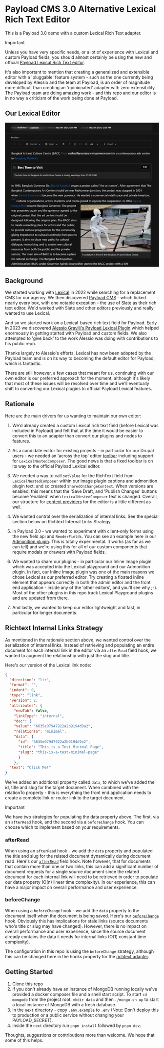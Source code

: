 # Payload CMS 3.0 Alternative Lexical Rich Text Editor

This is a Payload 3.0 demo with a custom Lexical Rich Text adapter.

> [!IMPORTANT]
> Unless you have very specific needs, or a lot of experience with Lexical and custom Payload fields, you should almost certainly be using the new and official [Payload Lexical Rich Text editor](https://payloadcms.com/docs/lexical/overview). 
>

It's also important to mention that creating a generalized and extensible editor with a 'pluggable' feature system - such as the one currently being developed by Alessio and the team at Payload, is an order of magnitude more difficult than creating an 'opinionated' adapter with zero extensibility. The Payload team are doing amazing work - and this repo and our editor is in no way a criticism of the work being done at Payload.

## Our Lexical Editor

![Lexical Editor](/lexical-editor-screenshot.png "Lexical Editor")

## Background

We started working with [Lexical](https://lexical.dev/) in 2022 while searching for a replacement CMS for our agency. We then discovered [Payload CMS](https://payloadcms.com/) - which ticked nearly every box, with one notable exception - the use of Slate as their rich text editor. We'd worked with Slate and other editors previously and really wanted to use Lexical.

And so we started work on a Lexical-based rich text field for Payload. Early in 2023 we discovered [Alessio Gravili's Payload Lexical Plugin](https://github.com/AlessioGr/payload-plugin-lexical) which helped enormously in getting started with Payload and custom fields. We also attempted to 'give back' to the work Alessio was doing with contributions to his public repo.

Thanks largely to Alessio's efforts, Lexical has now been adopted by the Payload team and is on its way to becoming the default editor for Payload, which is fantastic.

There are still however, a few cases that meant for us, continuing with our own editor is our preferred approach for the moment, although it's likely that most of these issues will be resolved over time and we'll eventually shift to converting our Lexical plugins to official Payload Lexical features.

## Rationale

Here are the main drivers for us wanting to maintain our own editor:

1. We'd already created a custom Lexical rich text field (before Lexical was included in Payload) and felt that at the time it would be easier to convert this to an adapter than convert our plugins and nodes to features.

2. As a candidate editor for existing projects - in particular for our Drupal users - we needed an 'across the top' editor [toolbar](https://github.com/infonomic/payload-alternative-lexical-richtext-editor/blob/main/next/src/_payload/adapters/richtext-lexical/field/plugins/toolbar-plugin/index.tsx) including support for `LexicalNestedComposer`. The good news is that a fixed toolbar is on its way to the official Payload Lexical editor.

3. We needed a way to call `setValue` for the RichText field from `LexicalNestedComposer` within our image plugin captions and admonition plugin text, and so created `SharedOnChangeContext`. When versions are enabled, this means that the 'Save Draft, and 'Publish Changes' buttons become 'enabled' when `LexicalNestedComposer` text is changed. Overall, our structure for [context providers](https://github.com/infonomic/payload-alternative-lexical-richtext-editor/blob/main/next/src/_payload/adapters/richtext-lexical/field/editor-context.tsx) for the editor is a little different as well.

4. We wanted control over the serialization of internal links. See the special section below on Richtext Internal Links Strategy.

5. In Payload 3.0 - we wanted to experiment with client-only forms using the new field api and `RenderFields`. You can see an example here in our [Admonition plugin](https://github.com/infonomic/payload-alternative-lexical-richtext-editor/blob/main/next/src/_payload/adapters/richtext-lexical/field/plugins/admonition-plugin/admonition-drawer.tsx). This is totally experimental. It works (as far as we can tell) and we're using this for all of our custom components that require modals or drawers with Payload fields.

6. We wanted to share our plugins - in particular our Inline Image plugin which was accepted into the Lexical playground and our Admonition plugin. In fact, our Inline Image plugin was one of the main reasons we chose Lexical as our preferred editor. Try creating a floated inline element that appears correctly in both the admin editor and the front end application - inside any of the 'other editors', and you'll see why ;-).  Most of the other plugins in this repo track Lexical Playground plugins and are updated from there.

7. And lastly, we wanted to keep our editor lightweight and fast, in particular for longer documents.

## Richtext Internal Links Strategy

As mentioned in the rationale section above, we wanted control over the serialization of internal links. Instead of retrieving and populating an entire document for each internal link in the editor via an `afterRead` field hook, we wanted to augment the relationship with just the slug and title. 

Here's our version of the Lexical link node:

```json
{
  "direction": "ltr",
  "format": "",
  "indent": 0,
  "type": "link",
  "version": 2,
  "attributes": {
    "newTab": false,
    "linkType": "internal",
    "doc": {
    "value": "6635e07947922a2b9194d9a2",
    "relationTo": "minimal",
    "data": {
      "id": "6635e07947922a2b9194d9a2",
      "title": "This is a Test Minimal Page",
      "slug": "this-is-a-test-minimal-page"
      }
    },
  "text": "Click Me!"
}
```

We've added an additional property called `data`, to which we've added the id, title and slug for the target document. When combined with the relationTo property - this is everything the front end application needs to create a complete link or router link to the target document.

> [!IMPORTANT]
> We have two strategies for populating the data property above. The first, via an `afterRead` hook, and the second via a `beforeChange` hook. You can choose which to implement based on your requirements.
>

### afterRead

When using an `afterRead` hook -  we add the `data` property and populated the title and slug for the related document dynamically during document read. Here's our [`afterRead`](https://github.com/infonomic/payload-alternative-lexical-richtext-editor/blob/main/next/src/_payload/adapters/richtext-lexical/field/lexical-after-read-populate-links.ts) field hook. Note however, that for documents that contain more than one or two links, this can add a significant number of document requests for a single source document since the related document for each internal link will need to be retrieved in order to populate our data property (O(n) linear time complexity). In our experience, this can have a major impact on overall performance and user experience.

### beforeChange

When using a `beforeChange` hook - we add the `data` property to the document itself when the document is being saved. Here's our [`beforeChange`](https://github.com/infonomic/payload-alternative-lexical-richtext-editor/blob/main/next/src/_payload/adapters/richtext-lexical/field/lexical-before-change-populate-links.ts) hook. Obviously this has implications for stale links (source documents who's title or slug may have changed). However, there is no impact on overall performance and user experience, since the source document already contains the data it needs for internal links (O(1) constant time complexity).

The configuration in this repo is using the `beforeChange` strategy, although this can be changed here in the hooks property for the [richtext adapter](https://github.com/infonomic/payload-alternative-lexical-richtext-editor/blob/main/next/src/_payload/adapters/richtext-lexical/index.ts).



## Getting Started

1. Clone this repo
2. If you don't already have an instance of MongoDB running locally we've provided a docker composer file and a shell start script. To start `cd mongodb` from the project root. `mkdir data` and then `./mongo.sh up` to start a local instance of MongoDB with a fresh database.
3. In the `next` directory - copy `.env.example` to `.env` (Note: Don't deploy this to production or a public service without changing your PAYLOAD_SECRET).
4. Inside the `next` directory run `pnpm install` followed by `pnpm dev`.

Thoughts, suggestions or contributions more than welcome. We hope that some of this helps. 

